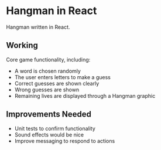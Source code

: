 # Hangman in React
Hangman written in React.

## Working
Core game functionality, including:
- A word is chosen randomly
- The user enters letters to make a guess
- Correct guesses are shown clearly
- Wrong guesses are shown
- Remaining lives are displayed through a Hangman graphic

## Improvements Needed
- Unit tests to confirm functionality
- Sound effects would be nice
- Improve messaging to respond to actions
